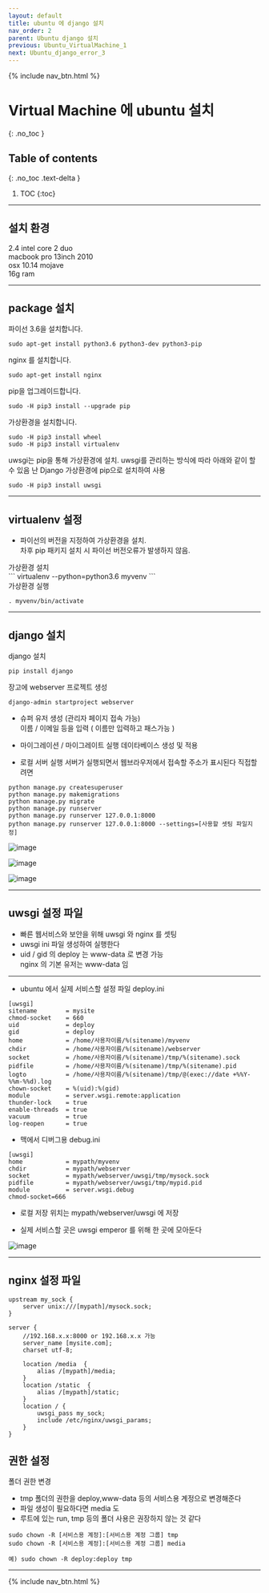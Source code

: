 ```yaml
---
layout: default
title: ubuntu 에 django 설치
nav_order: 2
parent: Ubuntu django 설치
previous: Ubuntu_VirtualMachine_1
next: Ubuntu_django_error_3
---
```


{% include nav_btn.html %}


# Virtual Machine 에 ubuntu 설치
{: .no_toc }

## Table of contents
{: .no_toc .text-delta }

1. TOC
{:toc}

---
 
## 설치 환경
2.4 intel core 2 duo  
macbook pro 13inch 2010   
osx 10.14 mojave   
16g ram  

---

## package 설치

<div class="code-example" markdown="1">
파이선 3.6을 설치합니다.
</div>

```
sudo apt-get install python3.6 python3-dev python3-pip  
```

<div class="code-example" markdown="1">
nginx 를 설치합니다.   
</div>

```
sudo apt-get install nginx  
```

<div class="code-example" markdown="1">
pip을 업그레이드합니다.  
</div>

```
sudo -H pip3 install --upgrade pip  
```


<div class="code-example" markdown="1">
가상환경을 설치합니다.  
</div>

```
sudo -H pip3 install wheel    
sudo -H pip3 install virtualenv   

```



<div class="code-example" markdown="1">
uwsgi는 pip을 통해 가상환경에 설치.  
uwsgi를 관리하는 방식에 따라 아래와 같이 할 수 있음  
난 Django 가상환경에 pip으로 설치하여 사용  

</div>

```
sudo -H pip3 install uwsgi  
```

---

## virtualenv 설정

- 파이선의 버전을 지정하여 가상환경을 설치.  
차후 pip 패키지 설치 시 파이선 버전오류가 발생하지 않음.    

<div class="code-example" markdown="1">
가상환경 설치    
</div>
```
virtualenv --python=python3.6 myvenv  
```

<div class="code-example" markdown="1">
가상환경 실행  
</div>

```
. myvenv/bin/activate  
```

---

## django 설치

<div class="code-example" markdown="1">
django 설치
</div>

```
pip install django  
```

<div class="code-example" markdown="1">
장고에 webserver 프로젝트 생성
</div>

```
django-admin startproject webserver    
```

<div class="code-example" markdown="1">

- 슈퍼 유저 생성 (관리자 페이지 접속 가능)  
이름 / 이메일 등을 입력 ( 이름만 입력하고 패스가능 )

- 마이그레이션 / 마이그레이트 실행
데이타베이스 생성 및 적용

- 로컬 서버 실행
서버가 실행되면서 웹브라우저에서 접속할 주소가 표시된다
직접할려면
</div>

```
python manage.py createsuperuser
python manage.py makemigrations
python manage.py migrate
python manage.py runserver
python manage.py runserver 127.0.0.1:8000
python manage.py runserver 127.0.0.1:8000 --settings=[사용할 셋팅 파일지정]
```

![image](/assets/images/n/4.jpeg)  

![image](/assets/images/n/7.jpeg)  

![image](/assets/images/n/8.jpeg)  

---

## uwsgi 설정 파일


<div class="code-example" markdown="1">

- 빠른 웹서비스와 보안을 위해 uwsgi 와 nginx 를 셋팅  
- uwsgi ini 파일 생성하여 실행한다  
- uid / gid 의 deploy 는 www-data 로 변경 가능  
nginx 의 기본 유저는 www-data 임

</div>

---

<div class="code-example" markdown="1">

- ubuntu 에서 실제 서비스할 설정 파일 deploy.ini

</div>

```
[uwsgi]
sitename        = mysite 
chmod-socket    = 660 
uid             = deploy 
gid             = deploy
home            = /home/사용자이름/%(sitename)/myvenv
chdir           = /home/사용자이름/%(sitename)/webserver
socket          = /home/사용자이름/%(sitename)/tmp/%(sitename).sock
pidfile         = /home/사용자이름/%(sitename)/tmp/%(sitename).pid
logto           = /home/사용자이름/%(sitename)/tmp/@(exec://date +%%Y-%%m-%%d).log
chown-socket    = %(uid):%(gid)
module          = server.wsgi.remote:application
thunder-lock    = true
enable-threads  = true
vacuum          = true
log-reopen      = true

```
<div class="code-example" markdown="1">

- 맥에서 디버그용 debug.ini

</div>

```
[uwsgi]
home            = mypath/myvenv
chdir           = mypath/webserver
socket          = mypath/webserver/uwsgi/tmp/mysock.sock
pidfile         = mypath/webserver/uwsgi/tmp/mypid.pid
module          = server.wsgi.debug
chmod-socket=666
```

<div class="code-example" markdown="1">

- 로컬 저장 위치는 mypath/webserver/uwsgi 에 저장

- 실제 서비스할 곳은 uwsgi emperor 를 위해 한 곳에 모아둔다

</div>

![image](/assets/images/n/1.jpeg)  

---

## nginx 설정 파일

```
upstream my_sock {
    server unix:///[mypath]/mysock.sock;
}

server {
    //192.168.x.x:8000 or 192.168.x.x 가능
    server_name [mysite.com]; 
    charset utf-8;

    location /media  {
        alias /[mypath]/media;
    }
    location /static  {
        alias /[mypath]/static;
    }    
    location / {
        uwsgi_pass my_sock;
        include /etc/nginx/uwsgi_params;        
    }
}

```

## 권한 설정

<div class="code-example" markdown="1">

폴더 권한 변경

- tmp 폴더의 권한을 deploy,www-data 등의 서비스용 계정으로 변경해준다
- 파일 생성이 필요하다면 media 도 
- 루트에 있는 run, tmp 등의 폴더 사용은 권장하지 않는 것 같다
</div>

```
sudo chown -R [서비스용 계정]:[서비스용 계정 그룹] tmp
sudo chown -R [서비스용 계정]:[서비스용 계정 그룹] media

예) sudo chown -R deploy:deploy tmp
```

---


{% include nav_btn.html %}
